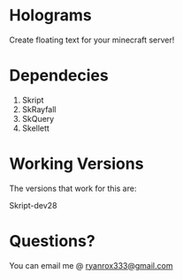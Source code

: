 # Holograms
Create floating text for your minecraft server!

# Dependecies

1. Skript
2. SkRayfall
3. SkQuery
4. Skellett

# Working Versions

The versions that work for this are:

Skript-dev28

# Questions?

You can email me @ ryanrox333@gmail.com

